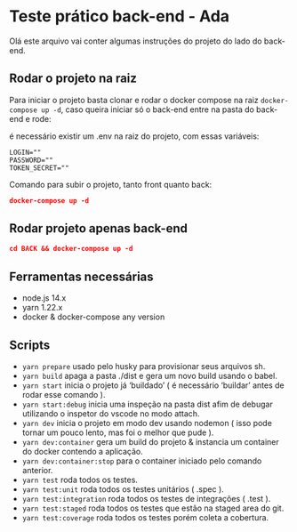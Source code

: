 # Teste prático back-end - Ada

Olá este arquivo vai conter algumas instruções do projeto do lado do back-end.

## Rodar o projeto na raiz

Para iniciar o projeto basta clonar e rodar o docker compose na raiz `docker-compose up -d`, caso queira iniciar só o back-end entre na pasta do back-end e rode:

é necessário existir um .env na raiz do projeto, com essas variáveis:

```
LOGIN=""
PASSWORD=""
TOKEN_SECRET=""
```

Comando para subir o projeto, tanto front quanto back:

```json
docker-compose up -d
```

## Rodar projeto apenas back-end

```json
cd BACK && docker-compose up -d
```

## Ferramentas necessárias

- node.js 14.x
- yarn 1.22.x
- docker & docker-compose any version

## Scripts

- `yarn prepare` usado pelo husky para provisionar seus arquivos sh.
- `yarn build` apaga a pasta ./dist e gera um novo build usando o babel.
- `yarn start` inicia o projeto já ‘buildado’ ( é necessário ‘buildar’ antes de rodar esse comando ).
- `yarn start:debug` inicia uma inspeção na pasta dist afim de debugar utilizando o inspetor do vscode no modo attach.
- `yarn dev` inicia o projeto em modo dev usando nodemon ( isso pode tornar um pouco lento, mas foi o melhor que pude ).
- `yarn dev:container` gera um build do projeto & instancia um container do docker contendo a aplicação.
- `yarn dev:container:stop` para o container iniciado pelo comando anterior.
- `yarn test` roda todos os testes.
- `yarn test:unit` roda todos os testes unitários ( .spec ).
- `yarn test:integration` roda todos os testes de integrações ( .test ).
- `yarn test:staged` roda todos os testes que estão na staged area do git.
- `yarn test:coverage` roda todos os testes porém coleta a cobertura.
